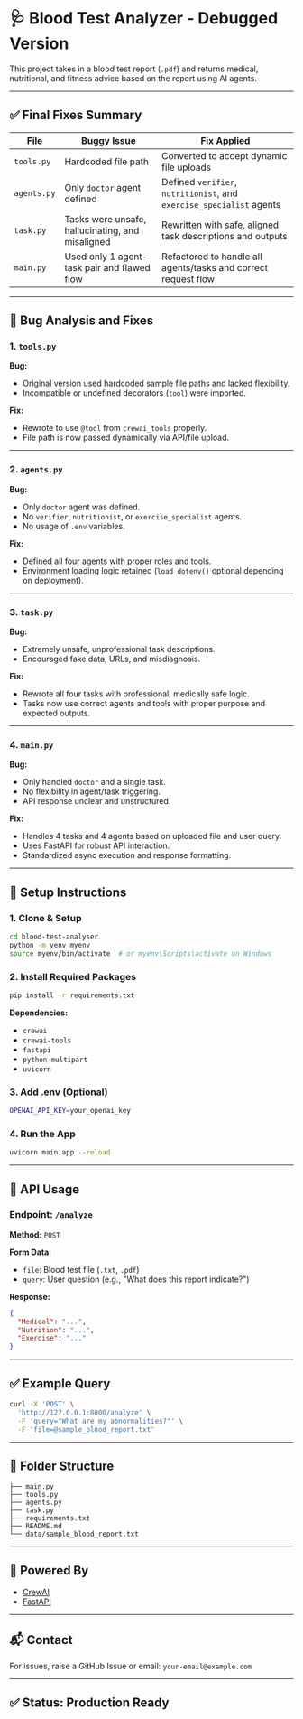 # 🩺 Blood Test Analyzer - Debugged Version

This project takes in a blood test report (`.pdf`) and returns medical, nutritional, and fitness advice based on the report using AI agents.

---

## ✅ Final Fixes Summary

| File        | Buggy Issue                                      | Fix Applied                                                          |
| ----------- | ------------------------------------------------ | -------------------------------------------------------------------- |
| `tools.py`  | Hardcoded file path                              | Converted to accept dynamic file uploads                             |
| `agents.py` | Only `doctor` agent defined                      | Defined `verifier`, `nutritionist`, and `exercise_specialist` agents |
| `task.py`   | Tasks were unsafe, hallucinating, and misaligned | Rewritten with safe, aligned task descriptions and outputs           |
| `main.py`   | Used only 1 agent-task pair and flawed flow      | Refactored to handle all agents/tasks and correct request flow       |

---

## 🐞 Bug Analysis and Fixes

### 1. `tools.py`

**Bug:**

* Original version used hardcoded sample file paths and lacked flexibility.
* Incompatible or undefined decorators (`tool`) were imported.

**Fix:**

* Rewrote to use `@tool` from `crewai_tools` properly.
* File path is now passed dynamically via API/file upload.

---

### 2. `agents.py`

**Bug:**

* Only `doctor` agent was defined.
* No `verifier`, `nutritionist`, or `exercise_specialist` agents.
* No usage of `.env` variables.

**Fix:**

* Defined all four agents with proper roles and tools.
* Environment loading logic retained (`load_dotenv()` optional depending on deployment).

---

### 3. `task.py`

**Bug:**

* Extremely unsafe, unprofessional task descriptions.
* Encouraged fake data, URLs, and misdiagnosis.

**Fix:**

* Rewrote all four tasks with professional, medically safe logic.
* Tasks now use correct agents and tools with proper purpose and expected outputs.

---

### 4. `main.py`

**Bug:**

* Only handled `doctor` and a single task.
* No flexibility in agent/task triggering.
* API response unclear and unstructured.

**Fix:**

* Handles 4 tasks and 4 agents based on uploaded file and user query.
* Uses FastAPI for robust API interaction.
* Standardized async execution and response formatting.

---

## 🚀 Setup Instructions

### 1. Clone & Setup

```bash
cd blood-test-analyser
python -m venv myenv
source myenv/bin/activate  # or myenv\Scripts\activate on Windows
```

### 2. Install Required Packages

```bash
pip install -r requirements.txt
```

**Dependencies:**

* `crewai`
* `crewai-tools`
* `fastapi`
* `python-multipart`
* `uvicorn`

### 3. Add .env (Optional)

```bash
OPENAI_API_KEY=your_openai_key
```

### 4. Run the App

```bash
uvicorn main:app --reload
```

---

## 🎯 API Usage

### Endpoint: `/analyze`

**Method:** `POST`

**Form Data:**

* `file`: Blood test file (`.txt`, `.pdf`)
* `query`: User question (e.g., "What does this report indicate?")

**Response:**

```json
{
  "Medical": "...",
  "Nutrition": "...",
  "Exercise": "..."
}
```

---

## ✅ Example Query

```bash
curl -X 'POST' \
  'http://127.0.0.1:8000/analyze' \
  -F 'query="What are my abnormalities?"' \
  -F 'file=@sample_blood_report.txt'
```

---

## 📂 Folder Structure

```
├── main.py
├── tools.py
├── agents.py
├── task.py
├── requirements.txt
├── README.md
└── data/sample_blood_report.txt
```

---

## 🧠 Powered By

* [CrewAI](https://github.com/joaomdmoura/crewai)
* [FastAPI](https://fastapi.tiangolo.com/)

---

## 📬 Contact

For issues, raise a GitHub Issue or email: `your-email@example.com`

---

## ✅ Status: Production Ready
